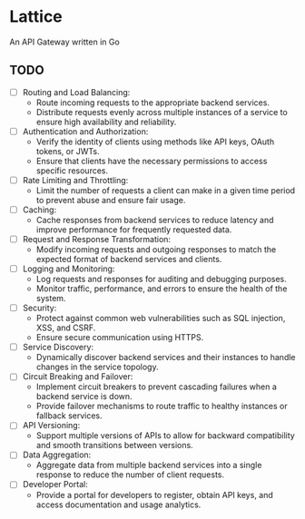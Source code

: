 # Lattice

An API Gateway written in Go

## TODO

-   [ ] Routing and Load Balancing:
    -   Route incoming requests to the appropriate backend services.
    -   Distribute requests evenly across multiple instances of a service to ensure high availability and reliability.
-   [ ] Authentication and Authorization:
    -   Verify the identity of clients using methods like API keys, OAuth tokens, or JWTs.
    -   Ensure that clients have the necessary permissions to access specific resources.
-   [ ] Rate Limiting and Throttling:
    -   Limit the number of requests a client can make in a given time period to prevent abuse and ensure fair usage.
-   [ ] Caching:
    -   Cache responses from backend services to reduce latency and improve performance for frequently requested data.
-   [ ] Request and Response Transformation:
    -   Modify incoming requests and outgoing responses to match the expected format of backend services and clients.
-   [ ] Logging and Monitoring:
    -   Log requests and responses for auditing and debugging purposes.
    -   Monitor traffic, performance, and errors to ensure the health of the system.
-   [ ] Security:
    -   Protect against common web vulnerabilities such as SQL injection, XSS, and CSRF.
    -   Ensure secure communication using HTTPS.
-   [ ] Service Discovery:
    -   Dynamically discover backend services and their instances to handle changes in the service topology.
-   [ ] Circuit Breaking and Failover:
    -   Implement circuit breakers to prevent cascading failures when a backend service is down.
    -   Provide failover mechanisms to route traffic to healthy instances or fallback services.
-   [ ] API Versioning:
    -   Support multiple versions of APIs to allow for backward compatibility and smooth transitions between versions.
-   [ ] Data Aggregation:
    -   Aggregate data from multiple backend services into a single response to reduce the number of client requests.
-   [ ] Developer Portal:
    -   Provide a portal for developers to register, obtain API keys, and access documentation and usage analytics.
